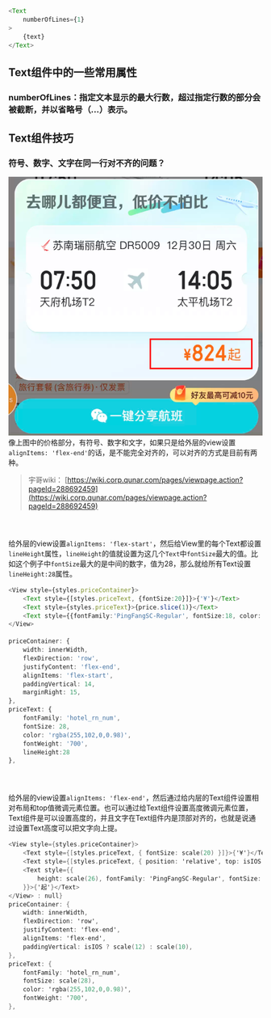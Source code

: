 ```javascript
<Text
    numberOfLines={1}
>
    {text}
</Text>
```
## Text组件中的一些常用属性
### numberOfLines：指定文本显示的最大行数，超过指定行数的部分会被截断，并以省略号（...）表示。

## Text组件技巧
### 符号、数字、文字在同一行对不齐的问题？
![image.png](../../images/30e5ec44636a35c8457132eb8d8b9a88.png)<br />像上图中的价格部分，有符号、数字和文字，如果只是给外层的view设置`alignItems: 'flex-end'`的话，是不能完全对齐的，可以对齐的方式是目前有两种。
> 宇哥wiki：
> [https://wiki.corp.qunar.com/pages/viewpage.action?pageId=288692459](https://wiki.corp.qunar.com/pages/viewpage.action?pageId=288692459)

#### <br />
给外层的view设置`alignItems: 'flex-start'`，然后给View里的每个Text都设置`lineHeight`属性，`lineHeight`的值就设置为这几个`Text`中`fontSize`最大的值。比如这个例子中`fontSize`最大的是中间的数字，值为28，那么就给所有Text设置`lineHeight:28`属性。
```typescript
<View style={styles.priceContainer}>
    <Text style={[styles.priceText, {fontSize:20}]}>{'¥'}</Text>
    <Text style={styles.priceText}>{price.slice(1)}</Text>
    <Text style={{fontFamily:'PingFangSC-Regular', fontSize:18, color:'rgba(255,102,0,0.98)', fontWeight:'400', lineHeight:28}}>{'起'}</Text>
</View>

priceContainer: {
    width: innerWidth,
    flexDirection: 'row',
    justifyContent: 'flex-end',
    alignItems: 'flex-start',
    paddingVertical: 14,
    marginRight: 15,
},
priceText: {
    fontFamily: 'hotel_rn_num',
    fontSize: 28,
    color: 'rgba(255,102,0,0.98)',
    fontWeight: '700',
    lineHeight:28
},
```
#### <br />
给外层的view设置`alignItems: 'flex-end'`，然后通过给内层的Text组件设置相对布局和top值微调元素位置。也可以通过给Text组件设置高度微调元素位置，Text组件是可以设置高度的，并且文字在Text组件内是顶部对齐的，也就是说通过设置Text高度可以把文字向上提。
```objectivec
<View style={styles.priceContainer}>
    <Text style={[styles.priceText, { fontSize: scale(20) }]}>{'¥'}</Text>
    <Text style={[styles.priceText, { position: 'relative', top: isIOS ? scale(1) : scale(3)}]}>{priceText}</Text>
    <Text style={{
        height: scale(26), fontFamily: 'PingFangSC-Regular', fontSize: scale(18), color: 'rgba(255,102,0,0.98)', fontWeight: '400',  marginRight: scale(17)
    }}>{'起'}</Text>
</View> : null}
priceContainer: {
    width: innerWidth,
    flexDirection: 'row',
    justifyContent: 'flex-end',
    alignItems: 'flex-end',
    paddingVertical: isIOS ? scale(12) : scale(10),
},
priceText: {
    fontFamily: 'hotel_rn_num',
    fontSize: scale(28),
    color: 'rgba(255,102,0,0.98)',
    fontWeight: '700',
},
```
